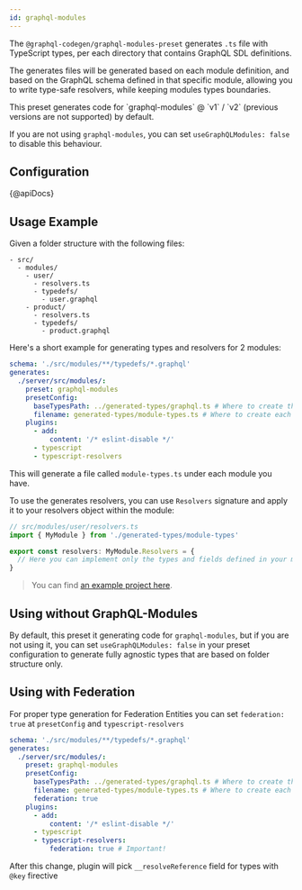 ```yaml
---
id: graphql-modules
---
```


The `@graphql-codegen/graphql-modules-preset` generates `.ts` file with TypeScript types, per each directory that contains GraphQL SDL definitions.

The generates files will be generated based on each module definition, and based on the GraphQL schema defined in that specific module, allowing you to write type-safe resolvers, while keeping modules types boundaries.

<MDXWarning title="Usage Requirements">
This preset generates code for `graphql-modules` @ `v1` / `v2` (previous versions are not supported) by default.

If you are not using `graphql-modules`, you can set `useGraphQLModules: false` to disable this behaviour.
</MDXWarning>

## Configuration

{@apiDocs}

## Usage Example

Given a folder structure with the following files:

```
- src/
  - modules/
    - user/
      - resolvers.ts
      - typedefs/
        - user.graphql
    - product/
      - resolvers.ts
      - typedefs/
        - product.graphql
```

Here's a short example for generating types and resolvers for 2 modules:

```yaml
schema: './src/modules/**/typedefs/*.graphql'
generates:
  ./server/src/modules/:
    preset: graphql-modules
    presetConfig:
      baseTypesPath: ../generated-types/graphql.ts # Where to create the complete schema types
      filename: generated-types/module-types.ts # Where to create each module types
    plugins:
      - add:
          content: '/* eslint-disable */'
      - typescript
      - typescript-resolvers
```

This will generate a file called `module-types.ts` under each module you have.

To use the generates resolvers, you can use `Resolvers` signature and apply it to your resolvers object within the module:

```ts
// src/modules/user/resolvers.ts
import { MyModule } from './generated-types/module-types'

export const resolvers: MyModule.Resolvers = {
  // Here you can implement only the types and fields defined in your module!
}
```

> You can find [an example project here](https://github.com/dotansimha/graphql-code-generator/tree/master/dev-test/modules).

## Using without GraphQL-Modules

By default, this preset it generating code for `graphql-modules`, but if you are not using it, you can set `useGraphQLModules: false` in your preset configuration to generate fully agnostic types that are based on folder structure only.

## Using with Federation

For proper type generation for Federation Entities you can set `federation: true` at `presetConfig` and `typescript-resolvers`

```yaml
schema: './src/modules/**/typedefs/*.graphql'
generates:
  ./server/src/modules/:
    preset: graphql-modules
    presetConfig:
      baseTypesPath: ../generated-types/graphql.ts # Where to create the complete schema types
      filename: generated-types/module-types.ts # Where to create each module types
      federation: true
    plugins:
      - add:
          content: '/* eslint-disable */'
      - typescript
      - typescript-resolvers:
          federation: true # Important!
```

After this change, plugin will pick `__resolveReference` field for types with `@key` firective

